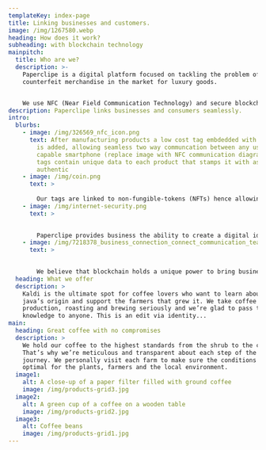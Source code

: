 ```yaml
---
templateKey: index-page
title: Linking businesses and customers.
image: /img/1267580.webp
heading: How does it work?
subheading: with blockchain technology
mainpitch:
  title: Who are we?
  description: >-
    Paperclipe is a digital platform focused on tackling the problem of
    counterfeit merchandise in the market for luxury goods. 


    We use NFC (Near Field Communication Technology) and secure blockchain NFTs to ensure the authenticity of products for brands and customers.
description: Paperclipe links businesses and consumers seamlessly.
intro:
  blurbs:
    - image: /img/326569_nfc_icon.png
      text: After manufacturing products a low cost tag embdedded with NFC technology
        is added, allowing seamless two way communcation between any user with a
        capable smartphone (replace image with NFC communication diagram).   NFC
        tags contain unique data to each product that stamps it with as
        authentic
    - image: /img/coin.png
      text: >
        
        Our tags are linked to non-fungible-tokens (NFTs) hence allowing the owners of the product to tokenize their items on crosschain platforms such as Solona, Ethereum, and Polygon. Once created they cannot be destroyed, and users with wallets can buy and trade these unique NFTs as real life transactions with the products are made. This allows the collection and tracking of data in real time.
    - image: /img/internet-security.png
      text: >
        

        Paperclipe provides business the ability to create a digital identity for products while keeping their brand image intact. We envision a better solution using blockchain technology solve supply chain issues and fight against market of fraudulent goods and tickets. Customers will have better assurance and data collected post sale can provide a way to predict consumers future demands. 
    - image: /img/7218378_business_connection_connect_communication_teamwork_icon.png
      text: >
        

        We believe that blockchain holds a unique power to bring businesses and consumers together. Email us to learn more about what we can do for your company.
  heading: What we offer
  description: >
    Kaldi is the ultimate spot for coffee lovers who want to learn about their
    java’s origin and support the farmers that grew it. We take coffee
    production, roasting and brewing seriously and we’re glad to pass that
    knowledge to anyone. This is an edit via identity...
main:
  heading: Great coffee with no compromises
  description: >
    We hold our coffee to the highest standards from the shrub to the cup.
    That’s why we’re meticulous and transparent about each step of the coffee’s
    journey. We personally visit each farm to make sure the conditions are
    optimal for the plants, farmers and the local environment.
  image1:
    alt: A close-up of a paper filter filled with ground coffee
    image: /img/products-grid3.jpg
  image2:
    alt: A green cup of a coffee on a wooden table
    image: /img/products-grid2.jpg
  image3:
    alt: Coffee beans
    image: /img/products-grid1.jpg
---
```

